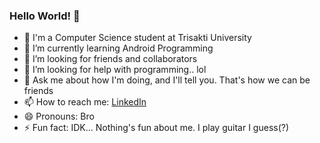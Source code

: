 ### Hello World! 👋

- 🔭 I'm a Computer Science student at Trisakti University<br>
- 🌱 I’m currently learning Android Programming<br>
- 👯 I’m looking for friends and collaborators<br>
- 🤔 I’m looking for help with programming.. lol<br>
- 💬 Ask me about how I'm doing, and I'll tell you. That's how we can be friends<br>
- 📫 How to reach me: [LinkedIn](https://www.linkedin.com/in/ivana-gabriela-787b1b219/)<br>
- 😄 Pronouns: Bro<br>
- ⚡ Fun fact: IDK... Nothing's fun about me. I play guitar I guess(?)<br>
